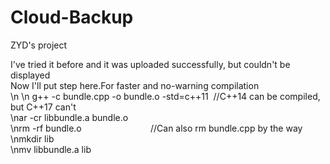 # Cloud-Backup
ZYD's project

I've tried it before and it was uploaded successfully, but couldn't be displayed  
Now I'll put step here.For faster and no-warning compilation  
\n
\n
g++ -c bundle.cpp -o bundle.o -std=c++11&nbsp;&nbsp;//C++14 can be compiled, but C++17 can't  
\nar -cr libbundle.a bundle.o  
\nrm -rf bundle.o&nbsp;&nbsp;&nbsp;&nbsp;&nbsp;&nbsp;&nbsp;&nbsp;&nbsp;&nbsp;&nbsp;&nbsp;&nbsp;&nbsp;&nbsp;&nbsp;&nbsp;&nbsp;&nbsp;&nbsp;&nbsp;&nbsp;&nbsp;&nbsp;&nbsp;&nbsp;&nbsp;&nbsp;//Can also rm bundle.cpp by the way  
\nmkdir lib  
\nmv libbundle.a lib  
